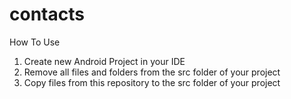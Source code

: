 # contacts

How To Use
  1. Create new Android Project in your IDE
  2. Remove all files and folders from the src folder of your project
  3. Copy files from this repository to the src folder of your project
